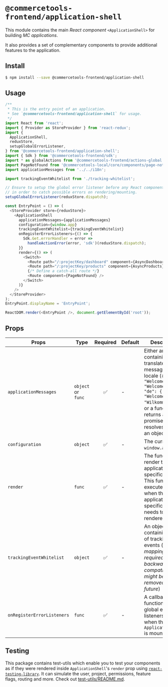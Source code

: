 # `@commercetools-frontend/application-shell`

This module contains the main _React component_ `<ApplicationShell>` for
building _MC applications_.

It also provides a set of complementary components to provide additional
features to the application.

## Install

```bash
$ npm install --save @commercetools-frontend/application-shell
```

## Usage

```js
/**
 * This is the entry point of an application.
 * See `@commercetools-frontend/application-shell` for usage.
 */
import React from 'react';
import { Provider as StoreProvider } from 'react-redux';
import {
  ApplicationShell,
  reduxStore,
  setupGlobalErrorListener,
} from '@commercetools-frontend/application-shell';
import { Sdk } from '@commercetools-frontend/sdk';
import * as globalActions from '@commercetools-frontend/actions-global';
import PageNotFound from '@commercetools-local/core/components/page-not-found';
import applicationMessages from '../../i18n';

import trackingEventWhitelist from './tracking-whitelist';

// Ensure to setup the global error listener before any React component renders
// in order to catch possible errors on rendering/mounting.
setupGlobalErrorListener(reduxStore.dispatch);

const EntryPoint = () => (
  <StoreProvider store={reduxStore}>
    <ApplicationShell
      applicationMessages={applicationMessages}
      configuration={window.app}
      trackingEventWhitelist={trackingEventWhitelist}
      onRegisterErrorListeners={() => {
        Sdk.Get.errorHandler = error =>
          handleActionError(error, 'sdk')(reduxStore.dispatch);
      }}
      render={() => (
        <Switch>
          <Route path="/:projectKey/dashboard" component={AsyncDashboard} />
          <Route path="/:projectKey/products" component={AsyncProducts} />
          {/* Define a catch-all route */}
          <Route component={PageNotFound} />
        </Switch>
      )}
    />
  </StoreProvider>
);
EntryPoint.displayName = 'EntryPoint';

ReactDOM.render(<EntryPoint />, document.getElementById('root'));
```

## Props

| Props                      | Type               | Required | Default | Description                                                                                                                                                                                                       |
| -------------------------- | ------------------ | :------: | ------- | ----------------------------------------------------------------------------------------------------------------------------------------------------------------------------------------------------------------- |
| `applicationMessages`      | `object` or `func` |    ✅    | -       | Either an object containing all the translated messages per locale (`{ "en": { "Welcome": "Welcome" }, "de": { "Welcome": "Wilkommen" }}`), or a function that returns a promise that resolves to such an object. |
| `configuration`            | `object`           |    ✅    | -       | The current `window.app`.                                                                                                                                                                                         |
| `render`                   | `func`             |    ✅    | -       | The function to render the application specific part. This function is executed only when the application specific part needs to be rendered.                                                                     |
| `trackingEventWhitelist`   | `object`           |    ✅    | -       | An object containing a map of tracking events (_this mapping is required for backwards compatibility, it might be removed in the future_)                                                                         |
| `onRegisterErrorListeners` | `func`             |    ✅    | -       | A callback function to setup global event listeners, called when the `ApplicationShell` is mounted                                                                                                                |

## Testing

This package contains test-utils which enable you to test your components as if they were rendered inside `ApplicationShell`'s `render` prop using [`react-testing-library`](https://github.com/kentcdodds/react-testing-library). It can simulate the user, project, permissions, feature flags, routing and more. Check out [test-utils/README.md](./test-utils/README.md).
